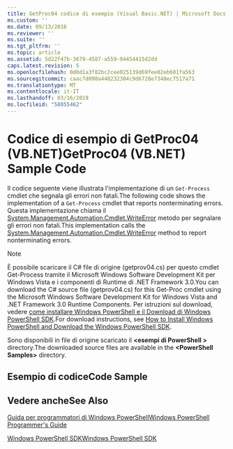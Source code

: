 ```yaml
---
title: GetProc04 codice di esempio (Visual Basic.NET) | Microsoft Docs
ms.custom: ''
ms.date: 09/13/2016
ms.reviewer: ''
ms.suite: ''
ms.tgt_pltfrm: ''
ms.topic: article
ms.assetid: 5d22f47b-3679-4587-a559-94454415d2dd
caps.latest.revision: 5
ms.openlocfilehash: 0d0d1a3f82bc2cee025139d69fee02eb601fa563
ms.sourcegitcommit: caac7d098a448232304c9d6728e7340ec7517a71
ms.translationtype: MT
ms.contentlocale: it-IT
ms.lasthandoff: 03/16/2019
ms.locfileid: "58055462"
---
```

# <a name="getproc04-vbnet-sample-code"></a><span data-ttu-id="004fe-102">Codice di esempio di GetProc04 (VB.NET)</span><span class="sxs-lookup"><span data-stu-id="004fe-102">GetProc04 (VB.NET) Sample Code</span></span>

<span data-ttu-id="004fe-103">Il codice seguente viene illustrata l'implementazione di un `Get-Process` cmdlet che segnala gli errori non fatali.</span><span class="sxs-lookup"><span data-stu-id="004fe-103">The following code shows the implementation of a `Get-Process` cmdlet that reports nonterminating errors.</span></span> <span data-ttu-id="004fe-104">Questa implementazione chiama il [System.Management.Automation.Cmdlet.WriteError](/dotnet/api/System.Management.Automation.Cmdlet.WriteError) metodo per segnalare gli errori non fatali.</span><span class="sxs-lookup"><span data-stu-id="004fe-104">This implementation calls the [System.Management.Automation.Cmdlet.WriteError](/dotnet/api/System.Management.Automation.Cmdlet.WriteError) method to report nonterminating errors.</span></span>

> [!NOTE]
> <span data-ttu-id="004fe-105">È possibile scaricare il C# file di origine (getprov04.cs) per questo cmdlet Get-Process tramite il Microsoft Windows Software Development Kit per Windows Vista e i componenti di Runtime di .NET Framework 3.0.</span><span class="sxs-lookup"><span data-stu-id="004fe-105">You can download the C# source file (getprov04.cs) for this Get-Proc cmdlet using the Microsoft Windows Software Development Kit for Windows Vista and .NET Framework 3.0 Runtime Components.</span></span> <span data-ttu-id="004fe-106">Per istruzioni sul download, vedere [come installare Windows PowerShell e il Download di Windows PowerShell SDK](/powershell/developer/installing-the-windows-powershell-sdk).</span><span class="sxs-lookup"><span data-stu-id="004fe-106">For download instructions, see [How to Install Windows PowerShell and Download the Windows PowerShell SDK](/powershell/developer/installing-the-windows-powershell-sdk).</span></span>
>
> <span data-ttu-id="004fe-107">Sono disponibili in file di origine scaricato il  **\<esempi di PowerShell >** directory.</span><span class="sxs-lookup"><span data-stu-id="004fe-107">The downloaded source files are available in the **\<PowerShell Samples>** directory.</span></span>

## <a name="code-sample"></a><span data-ttu-id="004fe-108">Esempio di codice</span><span class="sxs-lookup"><span data-stu-id="004fe-108">Code Sample</span></span>

<!-- TODO!!!: review snippet reference  [!CODE [Msh_samplesgetproc04#GetProc04vball](Msh_samplesgetproc04#GetProc04vball)]  -->

## <a name="see-also"></a><span data-ttu-id="004fe-109">Vedere anche</span><span class="sxs-lookup"><span data-stu-id="004fe-109">See Also</span></span>

[<span data-ttu-id="004fe-110">Guida per programmatori di Windows PowerShell</span><span class="sxs-lookup"><span data-stu-id="004fe-110">Windows PowerShell Programmer's Guide</span></span>](./windows-powershell-programmer-s-guide.md)

[<span data-ttu-id="004fe-111">Windows PowerShell SDK</span><span class="sxs-lookup"><span data-stu-id="004fe-111">Windows PowerShell SDK</span></span>](../windows-powershell-reference.md)